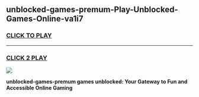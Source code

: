 
## unblocked-games-premum-Play-Unblocked-Games-Online-va1i7
<h3>
<a href="https://premium76.site?title=unblocked-games-premum&ref=24A">CLICK TO PLAY</a></h3>
<hr>

<h3>
<a href="https://premium76.site?title=unblocked-games-premum&ref=24A">CLICK 2 PLAY</a>
  
</h3>

<a href="https://premium76.site?title=unblocked-games-premum&ref=24A"><img src="https://clearcache.store/games.png"></a>


**unblocked-games-premum games unblocked: Your Gateway to Fun and Accessible Online Gaming**
